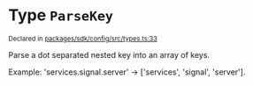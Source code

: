 # Type `ParseKey`
<sub>Declared in [packages/sdk/config/src/types.ts:33](https://github.com/dxos/protocols/blob/main/packages/sdk/config/src/types.ts#L33)</sub>


Parse a dot separated nested key into an array of keys.

Example: 'services.signal.server' -> ['services', 'signal', 'server'].